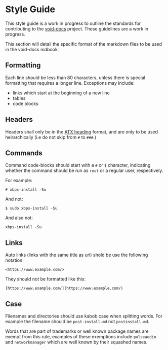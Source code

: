 # Style Guide

This style guide is a work in progress to outline the standards for contributing
to the [void-docs](https://github.com/void-linux/void-docs/) project. These
guidelines are a work in progress.

This section will detail the specific format of the markdown files to be used in
the void-docs mdbook.

## Formatting

Each line should be less than 80 characters, unless there is special formatting
that requires a longer line. Exceptions may include:

- links which start at the beginning of a new line
- tables
- code blocks

## Headers

Headers shall only be in the [ATX
heading](https://github.github.com/gfm/#atx-headings) format, and are only to be
used heirarchically (i.e do not skip from `#` to `###`.)

## Commands

Command code-blocks should start with a `#` or `$` character, indicating whether
the command should be run as `root` or a regular user, respectively.

For example:

```
# xbps-install -Su
```

And not:

```
$ sudo xbps-install -Su
```

And also not:

```
xbps-install -Su
```

## Links

Auto links (links with the same title as url) shold be use the following
notation:

```
<https://www.example.com/>
```

They should not be formatted like this:

```
[https://www.example.com/](https://www.example.com/)
```

## Case

Filenames and directories should use kabob case when splitting words.
For example the filename should be `post-install.md` not
`postinstall.md`.

Words that are part of trademarks or well known package names are
exempt from this rule, examples of these exemptions include
`pulseaudio` and `networkmanager` which are well known by their
squashed names.
